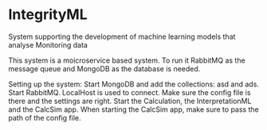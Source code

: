 # IntegrityML
System supporting the development of machine learning models that analyse Monitoring data

This system is a moicroservice based system. To run it RabbitMQ as the message queue and MongoDB as the database is needed. 

Setting up the system:
Start MongoDB and add the collections: asd and ads.
Start RabbitMQ. LocalHost is used to connect.
Make sure the config file is there and the settings are right.
Start the Calculation, the InterpretationML and the CalcSim app.
When starting the CalcSim app, make sure to pass the path of the config file.
